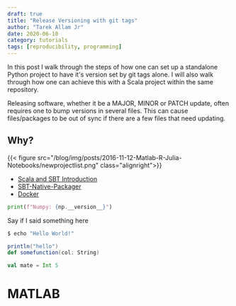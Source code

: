 ```yaml
---
draft: true
title: "Release Versioning with git tags"
author: "Tarek Allam Jr"
date: 2020-06-10
category: tutorials
tags: [reproducibility, programming]
---
```


In this post I walk through the steps of how one can set up a standalone Python
project to have it's version set by git tags alone. I will also walk through how one can achieve
this with a Scala project within the same repository.

<!--more-->

Releasing software, whether it be a MAJOR, MINOR or PATCH update, often requires one to bump
versions in several files. This can cause files/packages to be out of sync if there are a few files that
need updating.

## Why?

{{< figure src="/blog/img/posts/2016-11-12-Matlab-R-Julia-Notebooks/newprojectlist.png" class="alignright">}}

- [Scala and SBT Introduction](#scala)
- [SBT-Native-Packager](#native)
- [Docker](#docker)

```python
print(f"Numpy: {np.__version__}")
```

Say if I said something here

```bash
$ echo "Hello World!"
```

```scala
println("hello")
def somefunction(col: String)

val mate = Int 5
```
# <a name="matlab"></a>MATLAB
